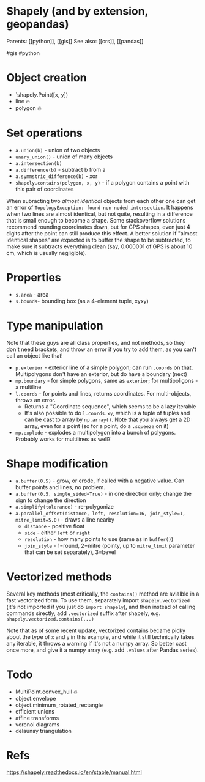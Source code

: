 # Shapely (and by extension, geopandas)

Parents: [[python]], [[gis]]
See also: [[crs]], [[pandas]]

#gis #python


# Object creation

* `shapely.Point([x, y])
* line 🔥 
* polygon 🔥 

# Set operations
* `a.union(b)` - union of  two objects
* `unary_union()` - union of many objects
* `a.intersection(b)`
* `a.difference(b)` - subtract b from a
* `a.symmstric_difference(b)` - xor
* `shapely.contains(polygon, x, y)` - if a polygon contains a point with this pair of coordinates

When subracting two _almost identical_ objects from each other one can get an error of `TopologyException: found non-noded intersection`. It happens when two lines are almost identical, but not quite, resulting in a difference that is small enough to become a shape. Some stackoverflow solutions recommend rounding coordinates down, but for GPS shapes, even just 4 digits after the point can still produce this effect. A better solution if "almost identical shapes" are expected is to buffer the shape to be subtracted, to make sure it subtracts everything clean (say, 0.000001 of GPS is about 10 cm, which is usually negligible).

# Properties
* `s.area` - area
* `s.bounds`- bounding box (as a 4-element tuple, xyxy)

# Type manipulation

Note that these guys are all class properties, and not methods, so they don't need brackets, and throw an error if you try to add them, as you can't call an object like that!

* `p.exterior` - exterior line of a simple polygon; can run `.coords` on that. Multipolygons don't have an exterior, but do have a boundary (next)
* `mp.boundary` - for simple polygons, same as `exterior`; for multipoligons - a multiline
* `l.coords` - for points and lines, returns coordinates. For multi-objects, throws an error. 
    * Returns a "Coordinate sequence", which seems to be a lazy iterable
    * It's also possible to do `l.coords.xy`, which is a tuple of tuples and can be cast to array by `np.array()`. Note that you always get a 2D array, even for a point (so for a point, do a `.squeeze` on it)
* `mp.explode` - explodes a multipolygon into a bunch of polygons. Probably works for multilines as well?

# Shape modification
* `a.buffer(0.5)` - grow, or erode, if called with a negative value. Can buffer points and lines, no problem.
* `a.buffer(0.5, single_sided=True)` - in one direction only; change the sign to change the direction
* `a.simplify(tolerance)` - re-polygonize
* `a.parallel_offset(distance, left, resolution=16, join_style=1, mitre_limit=5.0)` - draws a line nearby
    * `distance` - positive float
    * `side` - either `left` or `right`
    * `resolution` - how many points to use (same as in `buffer()`)
    * `join_style` - 1=round, 2=mitre (pointy, up to `mitre_limit` parameter that can be set separately), 3=bevel

# Vectorized methods

Several key methods (most critically, the `contains()` method are avialble in a fast vectorized form. To use them, separately import `shapely.vectorized` (it's not imported if you just do `import shapely`), and then instead of calling commands sirectly, add `.vectorized` suffix after shapely, e.g. `shapely.vectorized.contains(...)`

Note that as of some recent update, vectorized contains became picky about the type of `x` and `y` in this example, and while it still technically takes any iterable, it throws a warning if it's not a numpy array. So better cast once more, and give it a numpy array (e.g. add `.values` after Pandas series).

# Todo
* MultiPoint.convex_hull 🔥 
* object.envelope
* object.minimum_rotated_rectangle
* efficient unions
* affine transforms
* voronoi diagrams
* delaunay triangulation

# Refs

https://shapely.readthedocs.io/en/stable/manual.html
